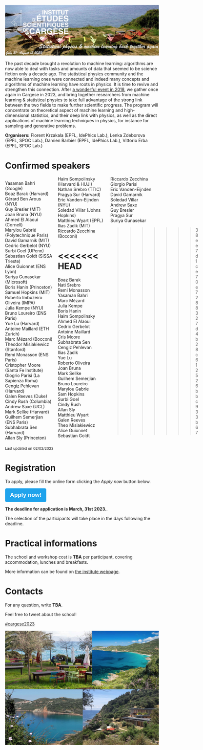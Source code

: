 ![program](cargese2023.jpg)

The past decade brought a revolution to machine learning: algorithms are now able to deal with tasks and amounts of data that seemed to be science fiction only a decade ago. The statistical physics community and the machine learning ones were connected and indeed many concepts and algorithms of machine learning have roots in physics. It is time to revive and strengthen this connection. After [a wonderful event in 2018](https://krzakala.github.io/cargese.io/), we gather once again in Cargese in 2023, and bring together researchers from machine learning & statistical physics to take full advantage of the strong link between the two fields to make further scientific progress.  The program will concentrate on theoretical aspect of machine learning and high-dimensional statistics, and their deep link with physics, as well as the direct applications of machine learning techniques in physics, for instance for sampling and generative problems.

__Organisers:__ Florent Krzakala (EPFL, IdePhics Lab.), Lenka Zdeborova (EPFL, SPOC Lab.), Damien Barbier (EPFL, IdePhics Lab.), Vittorio Erba (EPFL, SPOC Lab.)

# Confirmed speakers

<div style="column-count: 3;">

Yasaman 	Bahri	(Google) <br>
Boaz 	Barak	(Harvard) <br>
Gérard 	Ben Arous 	(NYU)<br>
Guy 	Bresler	(MIT)<br>
Joan 	Bruna	(NYU)<br>
Ahmed 	El Alaoui	(Cornell) <br>
Marylou 	Gabrié	(Polytechnique Paris) <br>
David 	Gamarnik	(MIT)<br>
Cedric 	Gerbelot	(NYU)<br>
Surbi 	Goel	(UPenn)<br>
Sebastian 	Goldt	(SISSA Trieste) <br>
Alice 	Guionnet	(ENS Lyon) <br>
Suriya 	Gunasekar	(Microsoft)<br>
Boris 	Hanin	(Princeton) <br>
Samuel 	Hopkins	(MIT)<br>
Roberto 	Imbuzeiro Oliveira	(IMPA) <br>
Julia 	Kempe	(NYU)<br>
Bruno 	Loureiro 	(ENS Paris) <br>
Yue	Lu	(Harvard) <br>
Antoine 	Maillard	(ETH Zurich)<br>
Marc 	Mézard	(Bocconi)<br>
Theodor	Misiakiewicz	(Stanford) <br>
Remi 	Monasson	(ENS Paris) <br>
Cristopher 	Moore	(Santa Fe Institute)<br>
Giogrio 	Parisi	(La Sapienza Roma) <br>
Cengiz 	Pehlevan	(Harvard) <br>
Galen 	Reeves	(Duke)<br>
Cindy	Rush	(Columbia) <br>
Andrew 	Saxe	(UCL)<br>
Mark 	Sellke	(Harvard) <br>
Guilhem 	Semerjian 	(ENS Paris) <br>
Subhabrata 	Sen	(Harvard) <br>
Allan 	Sly	(Princeton) <br>
Haim 	Sompolinsky 	(Harvard & HUJI)<br>
Nathan 	Srebro	(TTIC)<br>
Pragya 	Sur	(Harvard) <br>
Eric 	Vanden-Eijnden	(NYU)<br>
Soledad 	Villar	(Johns Hopkins)<br>
Matthieu 	Wyart 	(EPFL) <br>
Ilias 	Zadik 	(MIT)<br>
Riccardo 	Zecchina	(Bocconi)

<<<<<<< HEAD
=======
Boaz Barak
<br>
Nati Srebro
<br>
Remi Monasson 
<br>
Yasaman Bahri 
<br>
Marc Mézard
<br>
Julia Kempe
<br>
Boris Hanin
<br>
Haim Sompolinsky 
<br>
Ahmed El Alaoui 
<br>
Cedric Gerbelot 
<br>
Antoine Maillard 
<br>
Cris Moore
<br>
Subhabrata Sen 
<br>
Cengiz Pehlevan 
<br>
Ilias Zadik 
<br>
Yue Lu 
<br>
Roberto Oliveira 
<br>
Joan Bruna 
<br>
Mark Sellke 
<br>
Guilhem Semerjian 
<br>
Bruno Loureiro 
<br>
Marylou Gabrie 
<br>
Sam Hopkins 
<br>
Surbi Goel 
<br>
Cindy Rush 
<br>
Allan Sly 
<br>
Matthieu Wyart 
<br>
Galen Reeves 
<br>
Theo Misiakiewicz
<br>
Alice Guionnet
<br>
Sebastian Goldt 
<br>
Riccardo Zecchina 
<br>
Giorgio Parisi 
<br>
Eric Vanden-Eijnden
<br>
David Gamarnik 
<br>
Soledad Villar 
<br>
Andrew Saxe 
<br>
Guy Bresler 
<br>
Pragya Sur
<br>
Suriya Gunasekar
>>>>>>> 38ee7d1ce70e7288327d4b28c612526bbc933b67
</div>

<br>
<small>Last updated on 02/02/2023</small>

# Registration

To apply, please fill the online form clicking the _Apply now_ button below.

[<button style="
display: inline-block; 
border-radius: 0.317rem; 
padding: 0.5rem 1rem;
border: 0;
background-color: #1fa3ec;
color: #fff;
text-decoration: none;
font-weight: 700;
font-size: 1.2rem;
line-height: 1.5;
cursor: pointer;
">
 Apply now!
</button>](https://forms.gle/RQGbMxUyRjE8iXt27)

__The deadline for application is March, 31st 2023.__.

The selection of the participants will take place in the days following the deadline. 

# Practical informations

The school and workshop cost is __TBA__ per participant, covering accommodation, lunches and breakfasts. 

More information can be found on [the institute webpage](http://www.iesc.univ-corse.fr/index.php?id=1&L=1).

# Contacts

For any question, write __TBA__.

Feel free to tweet about the school! 

<a href="https://twitter.com/intent/tweet?button_hashtag=cargese2023&ref_src=twsrc%5Etfw" class="twitter-hashtag-button" data-show-count="false"> #cargese2023</a><script async src="https://platform.twitter.com/widgets.js" charset="utf-8"></script>



<!-- # Organization Committee:
Florent Krzakala (EPFL, IdePhics Lab.), Lenka Zdeborova (EPFL, SPOC Lab.), Vittorio Erba (EPFL, SPOC Lab.), Damien Barbier (EPFL, IdePhics Lab.)
           -->
<!-- <a href="https://twitter.com/intent/tweet?button_hashtag=cargese2023&ref_src=twsrc%5Etfw" class="twitter-hashtag-button" data-show-count="false">Tweet #cargese2023</a><script async src="https://platform.twitter.com/widgets.js" charset="utf-8"></script> -->


![program](cargese.jpg)

